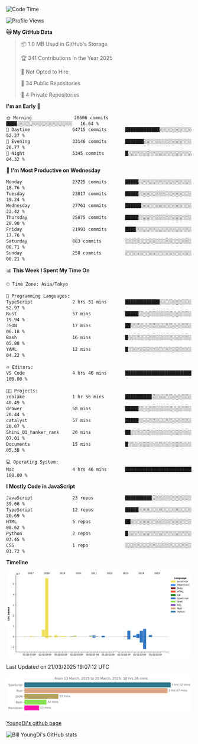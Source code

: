 <!--START_SECTION:waka-->
![Code Time](http://img.shields.io/badge/Code%20Time-1%2C261%20hrs%2048%20mins-blue)

![Profile Views](http://img.shields.io/badge/Profile%20Views-0-blue)

**🐱 My GitHub Data** 

> 📦 1.0 MB Used in GitHub's Storage 
 > 
> 🏆 341 Contributions in the Year 2025
 > 
> 🚫 Not Opted to Hire
 > 
> 📜 34 Public Repositories 
 > 
> 🔑 4 Private Repositories 
 > 
**I'm an Early 🐤** 

```text
🌞 Morning                20606 commits       ████░░░░░░░░░░░░░░░░░░░░░   16.64 % 
🌆 Daytime                64715 commits       █████████████░░░░░░░░░░░░   52.27 % 
🌃 Evening                33146 commits       ███████░░░░░░░░░░░░░░░░░░   26.77 % 
🌙 Night                  5345 commits        █░░░░░░░░░░░░░░░░░░░░░░░░   04.32 % 
```
📅 **I'm Most Productive on Wednesday** 

```text
Monday                   23225 commits       █████░░░░░░░░░░░░░░░░░░░░   18.76 % 
Tuesday                  23817 commits       █████░░░░░░░░░░░░░░░░░░░░   19.24 % 
Wednesday                27761 commits       ██████░░░░░░░░░░░░░░░░░░░   22.42 % 
Thursday                 25875 commits       █████░░░░░░░░░░░░░░░░░░░░   20.90 % 
Friday                   21993 commits       ████░░░░░░░░░░░░░░░░░░░░░   17.76 % 
Saturday                 883 commits         ░░░░░░░░░░░░░░░░░░░░░░░░░   00.71 % 
Sunday                   258 commits         ░░░░░░░░░░░░░░░░░░░░░░░░░   00.21 % 
```


📊 **This Week I Spent My Time On** 

```text
🕑︎ Time Zone: Asia/Tokyo

💬 Programming Languages: 
TypeScript               2 hrs 31 mins       █████████████░░░░░░░░░░░░   52.97 % 
Rust                     57 mins             █████░░░░░░░░░░░░░░░░░░░░   19.94 % 
JSON                     17 mins             ██░░░░░░░░░░░░░░░░░░░░░░░   06.18 % 
Bash                     16 mins             █░░░░░░░░░░░░░░░░░░░░░░░░   05.88 % 
YAML                     12 mins             █░░░░░░░░░░░░░░░░░░░░░░░░   04.22 % 

🔥 Editors: 
VS Code                  4 hrs 46 mins       █████████████████████████   100.00 % 

🐱‍💻 Projects: 
zoolake                  1 hr 56 mins        ██████████░░░░░░░░░░░░░░░   40.49 % 
drawer                   58 mins             █████░░░░░░░░░░░░░░░░░░░░   20.44 % 
catalyst                 57 mins             █████░░░░░░░░░░░░░░░░░░░░   20.07 % 
Shini_Q1_hanker_rank     20 mins             ██░░░░░░░░░░░░░░░░░░░░░░░   07.01 % 
Documents                15 mins             █░░░░░░░░░░░░░░░░░░░░░░░░   05.38 % 

💻 Operating System: 
Mac                      4 hrs 46 mins       █████████████████████████   100.00 % 
```

**I Mostly Code in JavaScript** 

```text
JavaScript               23 repos            ██████████░░░░░░░░░░░░░░░   39.66 % 
TypeScript               12 repos            █████░░░░░░░░░░░░░░░░░░░░   20.69 % 
HTML                     5 repos             ██░░░░░░░░░░░░░░░░░░░░░░░   08.62 % 
Python                   2 repos             █░░░░░░░░░░░░░░░░░░░░░░░░   03.45 % 
CSS                      1 repo              ░░░░░░░░░░░░░░░░░░░░░░░░░   01.72 % 
```



**Timeline**

![Lines of Code chart](https://raw.githubusercontent.com/Youngdi/Youngdi/master/assets/bar_graph.png)


 Last Updated on 21/03/2025 19:07:12 UTC
<!--END_SECTION:waka-->

![wakatime](./images/stat.svg)

[YoungDi's github page](https://youngdi.github.io)

![Bill YoungDi's GitHub stats](https://github-readme-stats.vercel.app/api?username=youngdi&count_private=true&show_icons=true)
